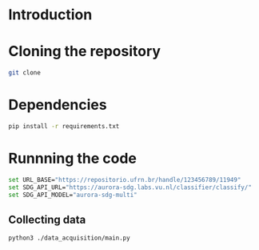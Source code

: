# Introduction



# Cloning the repository

```bash
git clone
```

# Dependencies

```bash
pip install -r requirements.txt
```

# Runnning the code

```bash
set URL_BASE="https://repositorio.ufrn.br/handle/123456789/11949"
set SDG_API_URL="https://aurora-sdg.labs.vu.nl/classifier/classify/"
set SDG_API_MODEL="aurora-sdg-multi"
```

## Collecting data

```bash	
python3 ./data_acquisition/main.py
```